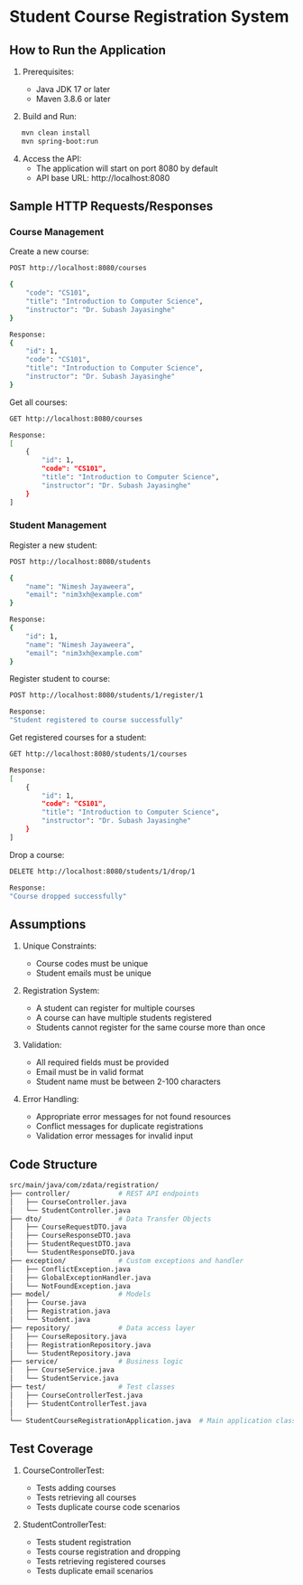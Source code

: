 # Student Course Registration System

## How to Run the Application

1. Prerequisites:
   - Java JDK 17 or later
   - Maven 3.8.6 or later

2. Build and Run:
```bash
   mvn clean install
   mvn spring-boot:run
```

4. Access the API:
   - The application will start on port 8080 by default
   - API base URL: http://localhost:8080

## Sample HTTP Requests/Responses

### Course Management

Create a new course:
```bash
POST http://localhost:8080/courses
```
```bash
{
    "code": "CS101",
    "title": "Introduction to Computer Science",
    "instructor": "Dr. Subash Jayasinghe"
}
```
```bash
Response:
{
    "id": 1,
    "code": "CS101",
    "title": "Introduction to Computer Science",
    "instructor": "Dr. Subash Jayasinghe"
}
```

Get all courses:
```bash
GET http://localhost:8080/courses
```
```bash
Response:
[
    {
        "id": 1,
        "code": "CS101",
        "title": "Introduction to Computer Science",
        "instructor": "Dr. Subash Jayasinghe"
    }
]
```

### Student Management

Register a new student:
```bash
POST http://localhost:8080/students
```

```bash
{
    "name": "Nimesh Jayaweera",
    "email": "nim3xh@example.com"
}
```
```bash
Response:
{
    "id": 1,
    "name": "Nimesh Jayaweera",
    "email": "nim3xh@example.com"
}
```

Register student to course:
```bash
POST http://localhost:8080/students/1/register/1
```
```bash
Response:
"Student registered to course successfully"
```

Get registered courses for a student:
```bash
GET http://localhost:8080/students/1/courses
```
```bash
Response:
[
    {
        "id": 1,
        "code": "CS101",
        "title": "Introduction to Computer Science",
        "instructor": "Dr. Subash Jayasinghe"
    }
]
```
Drop a course:
```bash
DELETE http://localhost:8080/students/1/drop/1
```
```bash
Response:
"Course dropped successfully"
```
## Assumptions

1. Unique Constraints:
   - Course codes must be unique
   - Student emails must be unique

2. Registration System:
   - A student can register for multiple courses
   - A course can have multiple students registered
   - Students cannot register for the same course more than once

3. Validation:
   - All required fields must be provided
   - Email must be in valid format
   - Student name must be between 2-100 characters

4. Error Handling:
   - Appropriate error messages for not found resources
   - Conflict messages for duplicate registrations
   - Validation error messages for invalid input

## Code Structure
    
```bash
src/main/java/com/zdata/registration/
├── controller/            # REST API endpoints
│   ├── CourseController.java
│   └── StudentController.java
├── dto/                   # Data Transfer Objects
│   ├── CourseRequestDTO.java
│   ├── CourseResponseDTO.java
│   ├── StudentRequestDTO.java
│   └── StudentResponseDTO.java
├── exception/             # Custom exceptions and handler
│   ├── ConflictException.java
│   ├── GlobalExceptionHandler.java
│   └── NotFoundException.java
├── model/                 # Models
│   ├── Course.java
│   ├── Registration.java
│   └── Student.java
├── repository/            # Data access layer
│   ├── CourseRepository.java
│   ├── RegistrationRepository.java
│   └── StudentRepository.java
├── service/               # Business logic
│   ├── CourseService.java
│   └── StudentService.java
├── test/                  # Test classes
│   ├── CourseControllerTest.java
│   ├── StudentControllerTest.java
│ 
└── StudentCourseRegistrationApplication.java  # Main application class
```

## Test Coverage
1. CourseControllerTest:
   - Tests adding courses
   - Tests retrieving all courses
   - Tests duplicate course code scenarios

2. StudentControllerTest:
   - Tests student registration
   - Tests course registration and dropping
   - Tests retrieving registered courses
   - Tests duplicate email scenarios


